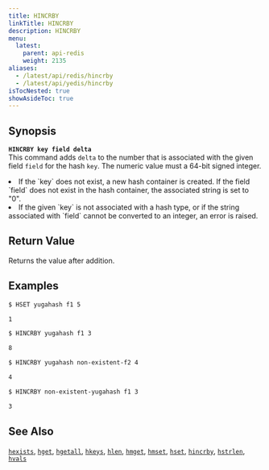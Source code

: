 ```yaml
---
title: HINCRBY
linkTitle: HINCRBY
description: HINCRBY
menu:
  latest:
    parent: api-redis
    weight: 2135
aliases:
  - /latest/api/redis/hincrby
  - /latest/api/yedis/hincrby
isTocNested: true
showAsideToc: true
---
```


## Synopsis
<b>`HINCRBY key field delta`</b><br>
This command adds `delta` to the number that is associated with the given field `field` for the hash `key`. The numeric value must a 64-bit signed integer.
<li>If the `key` does not exist, a new hash container is created. If the field `field` does not exist in the hash container, the associated string is set to "0".</li>
<li>If the given `key` is not associated with a hash type, or if the string  associated with `field` cannot be converted to an integer, an error is raised.</li>

## Return Value
Returns the value after addition.

## Examples
```{.sh .copy .separator-dollar}
$ HSET yugahash f1 5
```
```sh
1
```
```{.sh .copy .separator-dollar}
$ HINCRBY yugahash f1 3
```
```sh
8
```
```{.sh .copy .separator-dollar}
$ HINCRBY yugahash non-existent-f2 4
```
```sh
4
```
```{.sh .copy .separator-dollar}
$ HINCRBY non-existent-yugahash f1 3
```
```sh
3
```

## See Also
[`hexists`](../hexists/), [`hget`](../hget/), [`hgetall`](../hgetall/), [`hkeys`](../hkeys/), [`hlen`](../hlen/), [`hmget`](../hmget/), [`hmset`](../hmset/), [`hset`](../hset/), [`hincrby`](../hincrby/), [`hstrlen`](../hstrlen/), [`hvals`](../hvals/)

